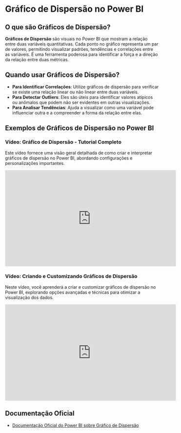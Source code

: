 # Gráfico de Dispersão no Power BI

## O que são Gráficos de Dispersão?

**Gráficos de Dispersão** são visuais no Power BI que mostram a relação entre duas variáveis quantitativas. Cada ponto no gráfico representa um par de valores, permitindo visualizar padrões, tendências e correlações entre as variáveis. É uma ferramenta poderosa para identificar a força e a direção da relação entre duas métricas.

## Quando usar Gráficos de Dispersão?

- **Para Identificar Correlações**: Utilize gráficos de dispersão para verificar se existe uma relação linear ou não linear entre duas variáveis.
- **Para Detectar Outliers**: Eles são úteis para identificar valores atípicos ou anômalos que podem não ser evidentes em outras visualizações.
- **Para Analisar Tendências**: Ajuda a visualizar como uma variável pode influenciar outra e a compreender a forma da relação entre elas.

## Exemplos de Gráficos de Dispersão no Power BI

### Vídeo: Gráfico de Dispersão - Tutorial Completo

Este vídeo fornece uma visão geral detalhada de como criar e interpretar gráficos de dispersão no Power BI, abordando configurações e personalizações importantes.

<iframe width="560" height="315" src="https://www.youtube.com/embed/OZ2Gjn2dhp0?si=meJ_ITx2qrjmtUUI" title="YouTube video player" frameborder="0" allow="accelerometer; autoplay; clipboard-write; encrypted-media; gyroscope; picture-in-picture; web-share" referrerpolicy="strict-origin-when-cross-origin" allowfullscreen></iframe>

### Vídeo: Criando e Customizando Gráficos de Dispersão

Neste vídeo, você aprenderá a criar e customizar gráficos de dispersão no Power BI, explorando opções avançadas e técnicas para otimizar a visualização dos dados.

<iframe width="560" height="315" src="https://www.youtube.com/embed/hKcJ-JjlQaI?si=DHH8q7I2d2URiUtv" title="YouTube video player" frameborder="0" allow="accelerometer; autoplay; clipboard-write; encrypted-media; gyroscope; picture-in-picture; web-share" referrerpolicy="strict-origin-when-cross-origin" allowfullscreen></iframe>

## Documentação Oficial

- [Documentação Oficial do Power BI sobre Gráfico de Dispersão](https://docs.microsoft.com/power-bi/visuals/power-bi-visualization-scatter)
